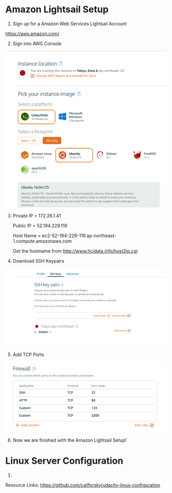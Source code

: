 

# Amazon Lightsail Setup

1. Sign up for a Amazon Web Services Lightsail Account

https://aws.amazon.com/

2. Sign into AWS Console

![Create Instance in AWS](readme_images/Create_Instance.png)

3. Private IP = 172.26.1.41

   Public IP = 52.194.229.119
   
   Host Name = ec2-52-194-229-119.ap-northeast-1.compute.amazonaws.com

   Get the hostname from http://www.hcidata.info/host2ip.cgi

4. Download SSH Keypairs

![Accounts Page](readme_images/accounts_page.png)


5. Add TCP Ports

![Firewall](readme_images/firewall.png)

6. Now we are finished with the Amazon Lightsail Setup! 

# Linux Server Configuration

1. 





Resource Links:
https://github.com/callforsky/udacity-linux-configuration